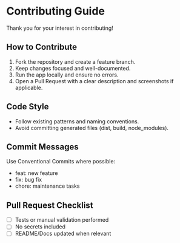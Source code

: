 # Contributing Guide

Thank you for your interest in contributing!

## How to Contribute
1. Fork the repository and create a feature branch.
2. Keep changes focused and well-documented.
3. Run the app locally and ensure no errors.
4. Open a Pull Request with a clear description and screenshots if applicable.

## Code Style
- Follow existing patterns and naming conventions.
- Avoid committing generated files (dist, build, node_modules).

## Commit Messages
Use Conventional Commits where possible:
- feat: new feature
- fix: bug fix
- chore: maintenance tasks

## Pull Request Checklist
- [ ] Tests or manual validation performed
- [ ] No secrets included
- [ ] README/Docs updated when relevant